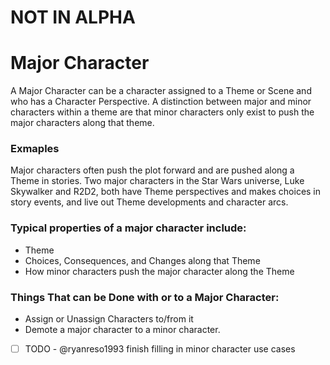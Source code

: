 NOT IN ALPHA
===


# Major Character

A Major Character can be a character assigned to a Theme or Scene and who has a Character Perspective. A distinction between major and minor characters within a theme are that minor characters only exist to push the major characters along that theme. 

### Exmaples
Major characters often push the plot forward and are pushed along a Theme in stories. Two major characters in the Star Wars universe, Luke Skywalker and R2D2, both have Theme perspectives and makes choices in story events, and live out Theme developments and character arcs. 

### Typical properties of a major character include:

- Theme
- Choices, Consequences, and Changes along that Theme
- How minor characters push the major character along the Theme

### Things That can be Done with or to a Major Character:

- Assign or Unassign Characters to/from it
- Demote a major character to a minor character. 
- [ ] TODO - @ryanreso1993 finish filling in minor character use cases


